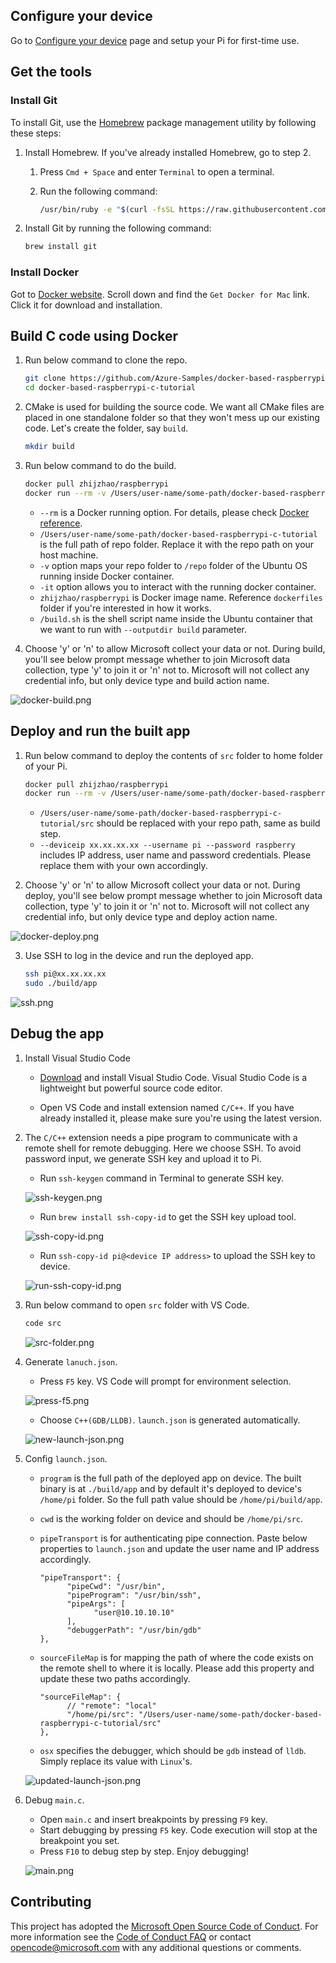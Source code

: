 
## Configure your device

Go to [Configure your device](https://docs.microsoft.com/en-us/azure/iot-hub/iot-hub-raspberry-pi-kit-c-lesson1-configure-your-device) page and setup your Pi for first-time use.

## Get the tools

### Install Git
To install Git, use the [Homebrew](http://brew.sh) package management utility by following these steps:

1. Install Homebrew. If you've already installed Homebrew, go to step 2.
   
   1. Press `Cmd + Space` and enter `Terminal` to open a terminal.
   2. Run the following command:
      
      ```bash
      /usr/bin/ruby -e "$(curl -fsSL https://raw.githubusercontent.com/Homebrew/install/master/install)"
      ```
2. Install Git by running the following command:
   
   ```bash
   brew install git
   ```

### Install Docker
Got to [Docker website](https://www.docker.com/). Scroll down and find the `Get Docker for Mac` link. Click it for download and installation.

## Build C code using Docker

1. Run below command to clone the repo.

   ```bash
   git clone https://github.com/Azure-Samples/docker-based-raspberrypi-c-tutorial.git
   cd docker-based-raspberrypi-c-tutorial
   ```

2. CMake is used for building the source code. We want all CMake files are placed in one standalone folder so that they won't mess up our existing code. Let's create the folder, say `build`.

   ```bash
   mkdir build
   ```

3. Run below command to do the build. 

   ```bash
   docker pull zhijzhao/raspberrypi
   docker run --rm -v /Users/user-name/some-path/docker-based-raspberrypi-c-tutorial:/repo -it zhijzhao/raspberrypi /build.sh --outputdir build
   ```

   * `--rm` is a Docker running option. For details, please check [Docker reference](https://docs.docker.com/engine/reference/commandline/run/).
   * `/Users/user-name/some-path/docker-based-raspberrypi-c-tutorial` is the full path of repo folder. Replace it with the repo path on your host machine.
   * `-v` option maps your repo folder to `/repo` folder of the Ubuntu OS running inside Docker container.
   * `-it` option allows you to interact with the running docker container.
   * `zhijzhao/raspberrypi` is Docker image name. Reference `dockerfiles` folder if you're interested in how it works.
   * `/build.sh` is the shell script name inside the Ubuntu container that we want to run with `--outputdir build` parameter.

4. Choose 'y' or 'n' to allow Microsoft collect your data or not. During build, you'll see below prompt message whether to join Microsoft data collection, type 'y' to join it or 'n' not to. Microsoft will not collect any credential info, but only device type and build action name.

![docker-build.png](doc/media/docker-build.png)

## Deploy and run the built app

1. Run below command to deploy the contents of `src` folder to home folder of your Pi.

   ```bash
   docker pull zhijzhao/raspberrypi
   docker run --rm -v /Users/user-name/some-path/docker-based-raspberrypi-c-tutorial:/repo -it zhijzhao/raspberrypi /deploy.sh --deviceip xx.xx.xx.xx --username pi --password raspberry
   ```

   * `/Users/user-name/some-path/docker-based-raspberrypi-c-tutorial/src` should be replaced with your repo path, same as build step.
   * `--deviceip xx.xx.xx.xx --username pi --password raspberry` includes IP address, user name and password credentials. Please replace them with your own accordingly.

2. Choose 'y' or 'n' to allow Microsoft collect your data or not. During deploy, you'll see below prompt message whether to join Microsoft data collection, type 'y' to join it or 'n' not to. Microsoft will not collect any credential info, but only device type and deploy action name.

![docker-deploy.png](doc/media/docker-deploy.png)

3. Use SSH to log in the device and run the deployed app.

   ```bash
   ssh pi@xx.xx.xx.xx
   sudo ./build/app
   ```

![ssh.png](doc/media/ssh.png)

## Debug the app

1. Install Visual Studio Code

   * [Download](https://code.visualstudio.com/docs/setup/osx) and install Visual Studio Code. Visual Studio Code is a lightweight but powerful source code editor.

   * Open VS Code and install extension named `C/C++`. If you have already installed it, please make sure you're using the latest version.

2. The `C/C++` extension needs a pipe program to communicate with a remote shell for remote debugging. Here we choose SSH. To avoid password input, we generate SSH key and upload it to Pi. 

   * Run `ssh-keygen` command in Terminal to generate SSH key.
   
   ![ssh-keygen.png](doc/media/ssh-keygen.png)

   * Run `brew install ssh-copy-id` to get the SSH key upload tool.
   
   ![ssh-copy-id.png](doc/media/ssh-copy-id.png)

   * Run `ssh-copy-id pi@<device IP address>` to upload the SSH key to device.

   ![run-ssh-copy-id.png](doc/media/run-ssh-copy-id.png)

3. Run below command to open `src` folder with VS Code.

   ```bash
   code src
   ```

   ![src-folder.png](doc/media/src-folder.png)

4. Generate `lanuch.json`.

   * Press `F5` key. VS Code will prompt for environment selection.

   ![press-f5.png](doc/media/press-f5.png)

   * Choose `C++(GDB/LLDB)`. `launch.json` is generated automatically.

   ![new-launch-json.png](doc/media/new-launch-json.png)

5. Config `launch.json`.

   * `program` is the full path of the deployed app on device. The built binary is at `./build/app` and by default it's deployed to device's `/home/pi` folder. So the full path value should be `/home/pi/build/app`.
 
   * `cwd` is the working folder on device and should be `/home/pi/src`.

   * `pipeTransport` is for authenticating pipe connection. Paste below properties to `launch.json` and update the user name and IP address accordingly.

      ```
      "pipeTransport": {
            "pipeCwd": "/usr/bin",
            "pipeProgram": "/usr/bin/ssh",
            "pipeArgs": [
                  "user@10.10.10.10"
            ],
            "debuggerPath": "/usr/bin/gdb"
      },
      ``` 

   * `sourceFileMap` is for mapping the path of where the code exists on the remote shell to where it is locally. Please add this property and update these two paths accordingly.

      ```
      "sourceFileMap": {
            // "remote": "local"
            "/home/pi/src": "/Users/user-name/some-path/docker-based-raspberrypi-c-tutorial/src"
      },
      ```

   * `osx` specifies the debugger, which should be `gdb` instead of `lldb`. Simply replace its value with `Linux`'s.

   ![updated-launch-json.png](doc/media/updated-launch-json.png)

6. Debug `main.c`.

   * Open `main.c` and insert breakpoints by pressing `F9` key.
   * Start debugging by pressing `F5` key. Code execution will stop at the breakpoint you set.
   * Press `F10` to debug step by step. Enjoy debugging!

   ![main.png](doc/media/main.png)

## Contributing
This project has adopted the [Microsoft Open Source Code of Conduct](https://opensource.microsoft.com/codeofconduct/). For more information see the [Code of Conduct FAQ](https://opensource.microsoft.com/codeofconduct/faq/) or contact [opencode@microsoft.com](mailto:opencode@microsoft.com) with any additional questions or comments.
